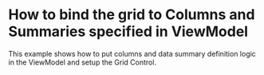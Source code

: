 # How to bind the grid to Columns and Summaries specified in ViewModel


This example shows how to put columns and data summary definition logic in the ViewModel and setup the Grid Control.

<br/>


